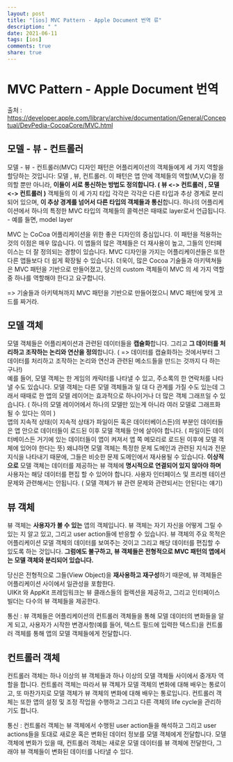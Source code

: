 ```yaml
---
layout: post
title: "[ios] MVC Pattern - Apple Document 번역 류"
description: " "
date: 2021-06-11
tags: [ios]
comments: true
share: true
---
```


# MVC Pattern - Apple Document 번역 

출처 : <https://developer.apple.com/library/archive/documentation/General/Conceptual/DevPedia-CocoaCore/MVC.html>

## 모델 - 뷰 - 컨트롤러

모델 - 뷰 - 컨트롤러(MVC) 디자인 패턴은 어플리케이션의 객체들에게 세 가지 역할을 할당하는 것입니다: 모델 , 뷰, 컨트롤러. 
이 패턴은 앱 안에 객체들의 역할(M,V,C)을 정의할 뿐만 아니라, **이들이 서로 통신하는 방법도 정의합니다. ( 뷰 <-> 컨트롤러 , 모델 <-> 컨트롤러 )**
객체들의 이 세 가지 타입 각각은 각각은 다른 타입과 추상 경계로 분리되어 있으며, **이 추상 경계를 넘어서 다른 타입의 객체들과 통신**합니다. 
하나의 어플리케이션에서 하나의 특정한 MVC 타입의 객체들의 콜렉션은 때때로 layer로서 언급됩니다. - 예를 들면, model layer

MVC 는 CoCoa 어플리케이션을 위한 좋은 디자인의 중심입니다. 
이 패턴을 적용하는 것의 이점은 매우 많습니다. 이 앱들의 많은 객체들은 더 재사용이 높고, 그들의 인터페이스는 더 잘 정의되는 경향이 있습니다.
MVC 디자인을 가지는 어플리케이션들은 또한 다른 앱들보다 더 쉽게 확장될 수 있습니다.
더욱이, 많은 Cocoa 기술들과 아키텍쳐들은 MVC 패턴을 기반으로 만들어졌고, 당신의 custom 객체들이 MVC 의 세 가지 역할 중 하나를 역할해야 한다고 요구합니다.

=> 기술들과 아키텍쳐까지 MVC 패턴을 기반으로 만들어졌으니 MVC 패턴에 맞게 코드를 짜거라.

## 모델 객체 

모델 객체들은 어플리케이션과 관련된 데이터들을 **캡슐화**합니다. 그리고 **그 데이터를 처리하고 조작하는 논리와 연산을 정의**합니다. ( => 데이터를 캡슐화하는 것에서부터 그 데이터를 처리하고 조작하는 논리와 연산과 관련된 메소드들을 만드는 것까지 다 하는 구나!)
<br> 예를 들어, 모델 객체는 한 게임의 캐릭터를 나타낼 수 있고, 주소록의 한 연락처를 나타낼 수도 있습니다. 
모델 객체는 다른 모델 객체들과 일 대 다 관계를 가질 수도 있는데 그래서 때때로 한 앱의 모델 레이어는 효과적으로 하나이거나 더 많은 객체 그래프일 수 있습니다. ( 하나의 모델 레이어에서 하나의 모델만 있는게 아니라 여러 모델로 그래프화 될 수 있다는 의미 ) 
<br>앱의 지속적 상태(이 지속적 상태가 파일이든 혹은 데이터베이스든)의 부분인 데이터들은 앱 안으로 데이터들이 로드된 이후 모델 객체들 안에 살아야 합니다. ( 파일이든 데이터베이스든 거기에 있는 데이터들이 앱이 켜져서 앱 쪽 메모리로 로드된 이후에 모델 객체에 있어야 한다는 뜻)
왜냐하면 모델 객체는 특정한 문제 도메인과 관련된 지식과 전문 지식을 나타내기 때문에, 그들은 비슷한 문제 도메인에서 재사용될 수 있습니다. **이상적으로** 모델 객체는 데이터를 제공하는 뷰 객체에 **명시적으로 연결되어 있지 않아야 하며** 사용자는 해당 데이터를 편집 할 수 있어야 합니다. 사용자 인터페이스 및 프리젠 테이션 문제와 관련해서는 안됩니다. ( 모델 객체가 뷰 관련 문제와 관련되서는 안된다는 얘기)

## 뷰 객체 

뷰 객체는 **사용자가 볼 수 있는** 앱의 객체입니다.
뷰 객체는 자기 자신을 어떻게 그릴 수 있는 지 알고 있고, 그리고 user action들에 반응할 수 있습니다. 
뷰 객체의 주요 목적은 어플리케이션 모델 객체의 데이터를 보여주는 것이고 그리고 해당 데이터를 편집할 수 있도록 하는 것입니다. 
**그럼에도 불구하고, 뷰 객체들은 전형적으로 MVC 패턴의 앱에서는 모델 객체와 분리되어 있습니다.** 

당신은 전형적으로 그들(View Object)을 **재사용하고 재구성**하기 때문에, 뷰 객체들은 어플리케이션 사이에서 일관성을 포함한다.  
UIKit 와 AppKit 프레임워크는 뷰 클래스들의 컬렉션을 제공하고, 그리고 인터페이스 빌더는 다수의 뷰 객체들을 제공한다. 

통신 : 뷰 객체들은 어플리케이션의 컨트롤러 객체들을 통해 모델 데이터의 변화들을 알게 되고, 
사용자가 시작한 변경사항(예를 들어, 텍스트 필드에 입력한 텍스트)을 컨트롤러 객체를 통해 앱의 모델 객체들에게 전달합니다.

## 컨트롤러 객체  

컨트롤러 객체는 하나 이상의 뷰 객체들과 하나 이상의 모델 객체들 사이에서 중개자 역할을 합니다. 
컨트롤러 객체는 따라서 뷰 객체가 모델 객체의 변화에 대해 배우는 통로이고, 또 마찬가지로 모델 객체가 뷰 객체의 변화에 대해 배우는 통로입니다. 
컨트롤러 객체는 또한 앱의 설정 및 조정 작업을 수행하고 그리고 다른 객체의 life cycle을 관리하기도 합니다.    

통신 : 컨트롤러 객체는 뷰 객체에서 수행된 user action들을 해석하고 그리고 user actions들을 토대로 새로운 혹은 변화된 데이터 정보를 모델 객체에게 전달합니다. 모델 객체에 변화가 있을 때, 컨트롤러 객체는 새로운 모델 데이터를 뷰 객체에 전달한다, 그래야 뷰 객체들이 변화된 데이터를 나타낼 수 있다. 

